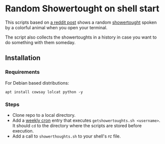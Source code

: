 # Random Showertought on shell start

This scripts based on [a reddit post](https://www.reddit.com/r/linux/comments/4jx4oh/get_a_random_rshowerthoughts_post_as_your_shell/) shows a random [showertought](https://www.reddit.com/r/Showerthoughts/) spoken by a colorful animal when you open your terminal.

The script also collects the showertoughts in a history in case you want to do something with them someday.


## Installation

### Requirements

For Debian based distributions:

`apt install cowsay lolcat python -y`

### Steps

* Clone repo to a local directory.
* Add a [weekly cron](https://www.google.com/search?q=how+to+create+a+weekly+cron&oq=how+to+create+a+weekly+cron) entry that executes `getshowertoughts.sh <username>`. It should `cd` to the directory where the scripts are stored before execution.
* Add a call to `showerthoughts.sh` to your shell's _rc_ file.
